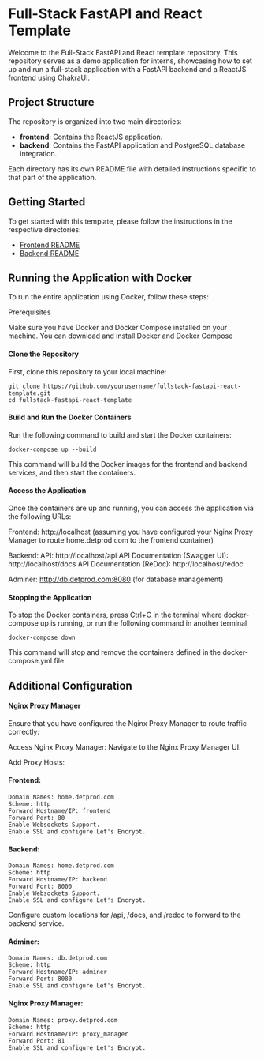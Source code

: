 # Full-Stack FastAPI and React Template

Welcome to the Full-Stack FastAPI and React template repository. This repository serves as a demo application for interns, showcasing how to set up and run a full-stack application with a FastAPI backend and a ReactJS frontend using ChakraUI.

## Project Structure

The repository is organized into two main directories:

- **frontend**: Contains the ReactJS application.
- **backend**: Contains the FastAPI application and PostgreSQL database integration.

Each directory has its own README file with detailed instructions specific to that part of the application.

## Getting Started

To get started with this template, please follow the instructions in the respective directories:

- [Frontend README](./frontend/README.md)
- [Backend README](./backend/README.md)

## Running the Application with Docker
To run the entire application using Docker, follow these steps:

Prerequisites

Make sure you have Docker and Docker Compose installed on your machine. You can download and install Docker and Docker Compose

#### Clone the Repository
First, clone this repository to your local machine:

    git clone https://github.com/yourusername/fullstack-fastapi-react-template.git
    cd fullstack-fastapi-react-template

#### Build and Run the Docker Containers
Run the following command to build and start the Docker containers:

    docker-compose up --build
This command will build the Docker images for the frontend and backend services, and then start the containers.

#### Access the Application
Once the containers are up and running, you can access the application via the following URLs:

Frontend: http://localhost (assuming you have configured your Nginx Proxy Manager to route home.detprod.com to the frontend container)

Backend:
API: http://localhost/api
API Documentation (Swagger UI): http://localhost/docs
API Documentation (ReDoc): http://localhost/redoc

Adminer: http://db.detprod.com:8080 (for database management)

#### Stopping the Application
To stop the Docker containers, press Ctrl+C in the terminal where docker-compose up is running, or run the following command in another terminal

    docker-compose down
This command will stop and remove the containers defined in the docker-compose.yml file.

## Additional Configuration
#### Nginx Proxy Manager

Ensure that you have configured the Nginx Proxy Manager to route traffic correctly:

Access Nginx Proxy Manager: Navigate to the Nginx Proxy Manager UI.

Add Proxy Hosts:
#### Frontend:

    Domain Names: home.detprod.com
    Scheme: http
    Forward Hostname/IP: frontend
    Forward Port: 80
    Enable Websockets Support.
    Enable SSL and configure Let's Encrypt.

#### Backend:

    Domain Names: home.detprod.com
    Scheme: http
    Forward Hostname/IP: backend
    Forward Port: 8000
    Enable Websockets Support.
    Enable SSL and configure Let's Encrypt.
Configure custom locations for /api, /docs, and /redoc to forward to the backend service.

#### Adminer:

    Domain Names: db.detprod.com
    Scheme: http
    Forward Hostname/IP: adminer
    Forward Port: 8080
    Enable SSL and configure Let's Encrypt.

#### Nginx Proxy Manager:

    Domain Names: proxy.detprod.com
    Scheme: http
    Forward Hostname/IP: proxy_manager
    Forward Port: 81
    Enable SSL and configure Let's Encrypt.